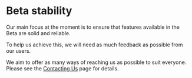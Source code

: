 # Beta stability
Our main focus at the moment is to ensure that features available in the Beta are solid and reliable.

To help us achieve this, we will need as much feedback as possible from our users.

We aim to offer as many ways of reaching us as possible to suit everyone. Please see the [Contacting Us](contact.) page for details.
